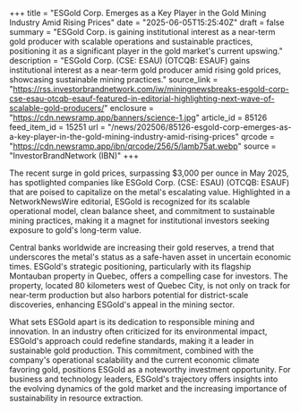 +++
title = "ESGold Corp. Emerges as a Key Player in the Gold Mining Industry Amid Rising Prices"
date = "2025-06-05T15:25:40Z"
draft = false
summary = "ESGold Corp. is gaining institutional interest as a near-term gold producer with scalable operations and sustainable practices, positioning it as a significant player in the gold market's current upswing."
description = "ESGold Corp. (CSE: ESAU) (OTCQB: ESAUF) gains institutional interest as a near-term gold producer amid rising gold prices, showcasing sustainable mining practices."
source_link = "https://rss.investorbrandnetwork.com/iw/miningnewsbreaks-esgold-corp-cse-esau-otcqb-esauf-featured-in-editorial-highlighting-next-wave-of-scalable-gold-producers/"
enclosure = "https://cdn.newsramp.app/banners/science-1.jpg"
article_id = 85126
feed_item_id = 15251
url = "/news/202506/85126-esgold-corp-emerges-as-a-key-player-in-the-gold-mining-industry-amid-rising-prices"
qrcode = "https://cdn.newsramp.app/ibn/qrcode/256/5/lamb75at.webp"
source = "InvestorBrandNetwork (IBN)"
+++

<p>The recent surge in gold prices, surpassing $3,000 per ounce in May 2025, has spotlighted companies like ESGold Corp. (CSE: ESAU) (OTCQB: ESAUF) that are poised to capitalize on the metal's escalating value. Highlighted in a NetworkNewsWire editorial, ESGold is recognized for its scalable operational model, clean balance sheet, and commitment to sustainable mining practices, making it a magnet for institutional investors seeking exposure to gold's long-term value.</p><p>Central banks worldwide are increasing their gold reserves, a trend that underscores the metal's status as a safe-haven asset in uncertain economic times. ESGold's strategic positioning, particularly with its flagship Montauban property in Quebec, offers a compelling case for investors. The property, located 80 kilometers west of Quebec City, is not only on track for near-term production but also harbors potential for district-scale discoveries, enhancing ESGold's appeal in the mining sector.</p><p>What sets ESGold apart is its dedication to responsible mining and innovation. In an industry often criticized for its environmental impact, ESGold's approach could redefine standards, making it a leader in sustainable gold production. This commitment, combined with the company's operational scalability and the current economic climate favoring gold, positions ESGold as a noteworthy investment opportunity. For business and technology leaders, ESGold's trajectory offers insights into the evolving dynamics of the gold market and the increasing importance of sustainability in resource extraction.</p>